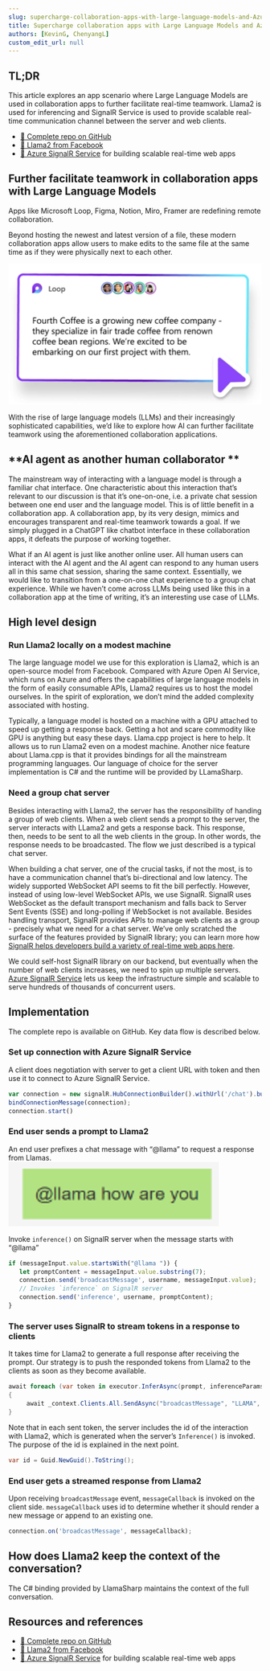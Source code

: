 ```yaml
---
slug: supercharge-collaboration-apps-with-large-language-models-and-Azure-SignalR-Service
title: Supercharge collaboration apps with Large Language Models and Azure SignalR Service
authors: [KevinG, ChenyangL]
custom_edit_url: null
---
```


## **TL;DR**  
This article explores an app scenario where Large Language Models are used in collaboration apps to further facilitate real-time teamwork. Llama2 is used for inferencing and SignalR Service is used to provide scalable real-time communication channel between the server and web clients.

- [:link: Complete repo on GitHub](https://github.com/aspnet/AzureSignalR-samples/tree/main/samples/Llama2)
- [:link: Llama2 from Facebook](https://ai.meta.com/llama/) 
- [:link: Azure SignalR Service](https://dotnet.microsoft.com/apps/aspnet/signalr/service) for building scalable real-time web apps


## **Further facilitate teamwork in collaboration apps with Large Language Models**
Apps like Microsoft Loop, Figma, Notion, Miro, Framer are redefining remote collaboration. 

Beyond hosting the newest and latest version of a file, these modern collaboration apps allow users to make edits to the same file at the same time as if they were physically next to each other.

![Microsoft Loop](./microsoft_loop.png)

With the rise of large language models (LLMs) and their increasingly sophisticated capabilities, we’d like to explore how AI can further facilitate teamwork using the aforementioned collaboration applications.

## **AI agent as another human collaborator **
The mainstream way of interacting with a language model is through a familiar chat interface. One characteristic about this interaction that’s relevant to our discussion is that it’s one-on-one, i.e. a private chat session between one end user and the language model. This is of little benefit in a collaboration app. A collaboration app, by its very design, mimics and encourages transparent and real-time teamwork towards a goal. If we simply plugged in a ChatGPT like chatbot interface in these collaboration apps, it defeats the purpose of working together. 

What if an AI agent is just like another online user. All human users can interact with the AI agent and the AI agent can respond to any human users all in this same chat session, sharing the same context.  Essentially, we would like to transition from a one-on-one chat experience to a group chat experience. While we haven’t come across LLMs being used like this in a collaboration app at the time of writing, it’s an interesting use case of LLMs.

## **High level design**
### **Run Llama2 locally on a modest machine**
The large language model we use for this exploration is Llama2, which is an open-source model from Facebook. Compared with Azure Open AI Service, which runs on Azure and offers the capabilities of large language models in the form of easily consumable APIs, Llama2 requires us to host the model ourselves. In the spirit of exploration, we don’t mind the added complexity associated with hosting.

Typically, a language model is hosted on a machine with a GPU attached to speed up getting a response back. Getting a hot and scare commodity like GPU is anything but easy these days. Llama.cpp project is here to help. It allows us to run Llama2 even on a modest machine. Another nice feature about Llama.cpp is that it provides bindings for all the mainstream programming languages. Our language of choice for the server implementation is C# and the runtime will be provided by LLamaSharp.

### **Need a group chat server**
Besides interacting with Llama2, the server has the responsibility of handing a group of web clients. When a web client sends a prompt to the server, the server interacts with LLama2 and gets a response back. This response, then, needs to be sent to all the web clients in the group. In other words, the response needs to be broadcasted. The flow we just described is a typical chat server. 

When building a chat server, one of the crucial tasks, if not the most, is to have a communication channel that’s bi-directional and low latency. The widely supported WebSocket API seems to fit the bill perfectly. However, instead of using low-level WebSocket APIs, we use SignalR. SignalR uses WebSocket as the default transport mechanism and falls back to Server Sent Events (SSE) and long-polling if WebSocket is not available. Besides handling transport, SignalR provides APIs to manage web clients as a group - precisely what we need for a chat server. We’ve only scratched the surface of the features provided by SignalR library; you can learn more how [SignalR helps developers build a variety of real-time web apps here](https://dotnet.microsoft.com/apps/aspnet/signalr).

We could self-host SignalR library on our backend, but eventually when the number of web clients increases, we need to spin up multiple servers. [Azure SignalR Service](https://dotnet.microsoft.com/apps/aspnet/signalr/service) lets us keep the infrastructure simple and scalable to serve hundreds of thousands of concurrent users. 

## **Implementation**
The complete repo is available on GitHub. Key data flow is described below. 
### Set up connection with Azure SignalR Service
A client does negotiation with server to get a client URL with token and then use it to connect to Azure SignalR Service. 
```js title="wwwroot/index.html"
var connection = new signalR.HubConnectionBuilder().withUrl('/chat').build();
bindConnectionMessage(connection);
connection.start()
```

### End user sends a prompt to Llama2
An end user prefixes a chat message with “@llama” to request a response from Llamas. 
![Interact with Llama2](./chat_with_llama2.png)

Invoke `inference()` on SignalR server when the message starts with “@llama”
```js title="wwwroot/index.html"
if (messageInput.value.startsWith("@llama ")) {
   let promptContent = messageInput.value.substring(7);
   connection.send('broadcastMessage', username, messageInput.value);
   // Invokes `inference` on SignalR server
   connection.send('inference', username, promptContent);
}
```

### The server uses SignalR to stream tokens in a response to clients
It takes time for Llama2 to generate a full response after receiving the prompt. Our strategy is to push the responded tokens from Llama2 to the clients as soon as they become available.
```cs title="src/hub/ChatSampleHub.cs"
await foreach (var token in executor.InferAsync(prompt, inferenceParams, cts.Token))
{
     await _context.Clients.All.SendAsync("broadcastMessage", "LLAMA", id, token);
}
```
Note that in each sent token, the server includes the id of the interaction with Llama2, which is generated when the server’s `Inference()` is invoked. The purpose of the id is explained in the next point.
```cs title="src/hub/ChatSampleHub.cs"
var id = Guid.NewGuid().ToString();
```

### End user gets a streamed response from Llama2
Upon receiving `broadcastMessage` event, `messageCallback` is invoked on the client side. `messageCallback` uses id to determine whether it should render a new message or append to an existing one.
```js title="wwwroot/index.html"
connection.on('broadcastMessage', messageCallback);
```
## How does Llama2 keep the context of the conversation?
The C# binding provided by LlamaSharp maintains the context of the full conversation.

## **Resources and references**
- [:link: Complete repo on GitHub](https://github.com/aspnet/AzureSignalR-samples/tree/main/samples/Llama2)
- [:link: Llama2 from Facebook](https://ai.meta.com/llama/) 
- [:link: Azure SignalR Service](https://dotnet.microsoft.com/apps/aspnet/signalr/service) for building scalable real-time web apps